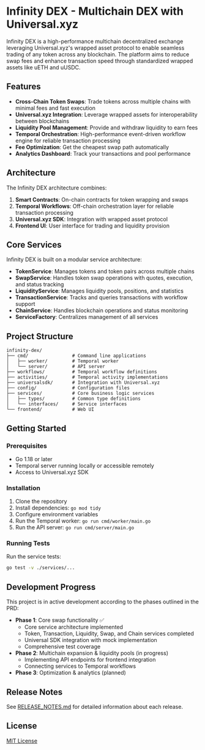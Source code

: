 # Infinity DEX - Multichain DEX with Universal.xyz

Infinity DEX is a high-performance multichain decentralized exchange leveraging Universal.xyz's wrapped asset protocol to enable seamless trading of any token across any blockchain. The platform aims to reduce swap fees and enhance transaction speed through standardized wrapped assets like uETH and uUSDC.

## Features

- **Cross-Chain Token Swaps**: Trade tokens across multiple chains with minimal fees and fast execution
- **Universal.xyz Integration**: Leverage wrapped assets for interoperability between blockchains
- **Liquidity Pool Management**: Provide and withdraw liquidity to earn fees
- **Temporal Orchestration**: High-performance event-driven workflow engine for reliable transaction processing
- **Fee Optimization**: Get the cheapest swap path automatically
- **Analytics Dashboard**: Track your transactions and pool performance

## Architecture

The Infinity DEX architecture combines:

1. **Smart Contracts**: On-chain contracts for token wrapping and swaps
2. **Temporal Workflows**: Off-chain orchestration layer for reliable transaction processing
3. **Universal.xyz SDK**: Integration with wrapped asset protocol
4. **Frontend UI**: User interface for trading and liquidity provision

## Core Services

Infinity DEX is built on a modular service architecture:

- **TokenService**: Manages tokens and token pairs across multiple chains
- **SwapService**: Handles token swap operations with quotes, execution, and status tracking
- **LiquidityService**: Manages liquidity pools, positions, and statistics
- **TransactionService**: Tracks and queries transactions with workflow support
- **ChainService**: Handles blockchain operations and status monitoring
- **ServiceFactory**: Centralizes management of all services

## Project Structure

```
infinity-dex/
├── cmd/                # Command line applications
│   ├── worker/         # Temporal worker
│   └── server/         # API server
├── workflows/          # Temporal workflow definitions
├── activities/         # Temporal activity implementations
├── universalsdk/       # Integration with Universal.xyz
├── config/             # Configuration files
├── services/           # Core business logic services
│   ├── types/          # Common type definitions
│   └── interfaces/     # Service interfaces
└── frontend/           # Web UI
```

## Getting Started

### Prerequisites

- Go 1.18 or later
- Temporal server running locally or accessible remotely
- Access to Universal.xyz SDK

### Installation

1. Clone the repository
2. Install dependencies: `go mod tidy`
3. Configure environment variables
4. Run the Temporal worker: `go run cmd/worker/main.go`
5. Run the API server: `go run cmd/server/main.go`

### Running Tests

Run the service tests:

```bash
go test -v ./services/...
```

## Development Progress

This project is in active development according to the phases outlined in the PRD:

- **Phase 1**: Core swap functionality ✅
  - Core service architecture implemented
  - Token, Transaction, Liquidity, Swap, and Chain services completed
  - Universal SDK integration with mock implementation
  - Comprehensive test coverage
- **Phase 2**: Multichain expansion & liquidity pools (in progress)
  - Implementing API endpoints for frontend integration
  - Connecting services to Temporal workflows
- **Phase 3**: Optimization & analytics (planned)

## Release Notes

See [RELEASE_NOTES.md](RELEASE_NOTES.md) for detailed information about each release.

## License

[MIT License](LICENSE) 